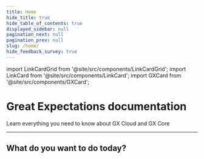 ```yaml
---
title: Home
hide_title: true
hide_table_of_contents: true
displayed_sidebar: null
pagination_next: null
pagination_prev: null
slug: /home/
hide_feedback_survey: true
---
```


import LinkCardGrid from '@site/src/components/LinkCardGrid';
import LinkCard from '@site/src/components/LinkCard';
import GXCard from '@site/src/components/GXCard';

# Great Expectations documentation

<p className="DocItem__header-description">Learn everything you need to know about GX Cloud and GX Core</p>

---

<GXCard />

## What do you want to do today?

<LinkCardGrid>
  <LinkCard topIcon label="Get started with GX Cloud" description="Our fully-managed SaaS solution that simplifies deployment, scaling, and collaboration." to="/cloud/overview/gx_cloud_overview" icon="/img/gx_cloud_storage.svg" />

  <LinkCard topIcon label="Get started with GX Core" description="Get started with the Great Expectations Python library." to="/core/introduction/" icon="/img/oss_icon.svg" />

  <LinkCard topIcon label="Learn about GX features" description="Use tutorials and conceptual topics to learn more about GX features and functionality." to="/reference/learn" icon="/img/overview_icon.svg" />

  <LinkCard topIcon label="Reference the GX Core Python API" description="View Python API reference for GX Core classes and methods." to="/reference" icon="/img/api_icon.svg" />

</LinkCardGrid>
